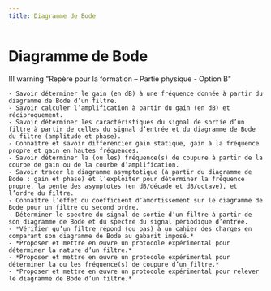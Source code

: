 ```yaml
---
title: Diagramme de Bode
---
```


# Diagramme de Bode

!!! warning "Repère pour la formation – Partie physique - Option B"

    - Savoir déterminer le gain (en dB) à une fréquence donnée à partir du diagramme de Bode d’un filtre.
    - Savoir calculer l’amplification à partir du gain (en dB) et réciproquement.
    - Savoir déterminer les caractéristiques du signal de sortie d’un filtre à partir de celles du signal d’entrée et du diagramme de Bode du filtre (amplitude et phase).
    - Connaître et savoir différencier gain statique, gain à la fréquence propre et gain en hautes fréquences.
    - Savoir déterminer la (ou les) fréquence(s) de coupure à partir de la courbe de gain ou de la courbe d’amplification.
    - Savoir tracer le diagramme asymptotique (à partir du diagramme de Bode : gain et phase) et l’exploiter pour déterminer la fréquence propre, la pente des asymptotes (en dB/décade et dB/octave), et l’ordre du filtre.
    - Connaître l’effet du coefficient d’amortissement sur le diagramme de Bode pour un filtre du second ordre.
    - Déterminer le spectre du signal de sortie d’un filtre à partir de son diagramme de Bode et du spectre du signal périodique d’entrée.
    - *Vérifier qu’un filtre répond (ou pas) à un cahier des charges en comparant son diagramme de Bode au gabarit imposé.*
    - *Proposer et mettre en œuvre un protocole expérimental pour déterminer la nature d’un filtre.*
    - *Proposer et mettre en œuvre un protocole expérimental pour déterminer la ou les fréquence(s) de coupure d’un filtre.*
    - *Proposer et mettre en œuvre un protocole expérimental pour relever le diagramme de Bode d’un filtre.*

